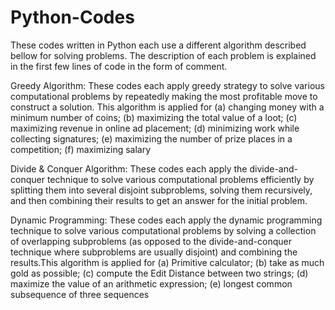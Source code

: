 # Python-Codes

These codes written in Python each use a different algorithm described bellow for solving problems.
The description of each problem is explained in the first few lines of code in the form of comment.

Greedy Algorithm: These codes each apply greedy strategy to solve various computational problems by repeatedly making the most profitable move to construct a solution. This algorithm is applied for (a) changing money with a minimum number of coins; (b) maximizing the total value of a loot; (c) maximizing revenue in online ad placement; (d) minimizing work while collecting signatures; (e) maximizing the number of prize places in a competition; (f) maximizing salary

Divide & Conquer Algorithm: These codes each apply the divide-and-conquer technique to solve various computational problems efficiently by splitting them into several disjoint subproblems, solving them recursively, and then combining their results to get an answer for the initial problem.

Dynamic Programming: These codes each apply the dynamic programming technique to solve various computational problems by solving a collection of overlapping subproblems (as opposed to the divide-and-conquer technique where subproblems are usually disjoint) and combining the results.This algorithm is applied for (a) Primitive calculator; (b) take as much gold as possible; (c) compute the Edit Distance between two strings; (d) maximize the value of an arithmetic expression; (e) longest common subsequence of three sequences
